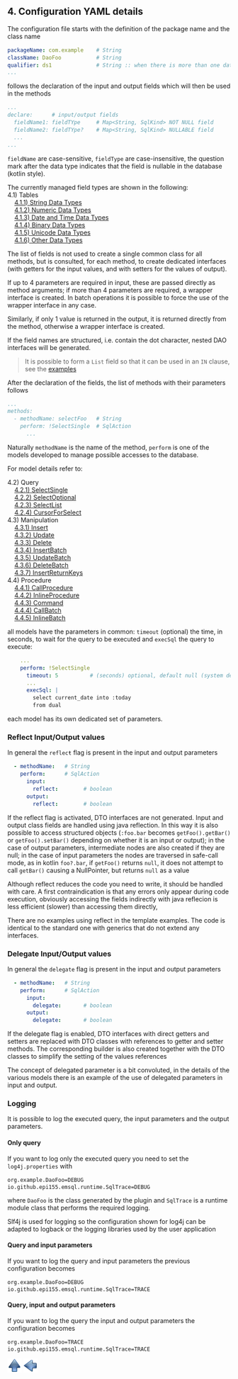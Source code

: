 ## 4. Configuration YAML details

The configuration file starts with the definition of the package name and the class name

~~~yaml
packageName: com.example    # String
className: DaoFoo           # String
qualifier: ds1              # String :: when there is more than one datasource (SPRING provider) 
...
~~~

follows the declaration of the input and output fields which will then be used in the methods

~~~yaml
...
declare:      # input/output fields
  fieldName1: fieldTYpe     # Map<String, SqlKind> NOT NULL field
  fieldName2: fieldTYpe?    # Map<String, SqlKind> NULLABLE field
  ...
...
~~~

`fieldName` are case-sensitive, `fieldType` are case-insensitive, the question
mark after the data type indicates that the field is nullable in the database
(kotlin style).

The currently managed field types are shown in the following:<br/>
4.1) Tables<br/>
&nbsp;&nbsp;&nbsp;&nbsp;[4.1.1) String Data Types](typeString.md)<br/>
&nbsp;&nbsp;&nbsp;&nbsp;[4.1.2) Numeric Data Types](typeNumber.md)<br/>
&nbsp;&nbsp;&nbsp;&nbsp;[4.1.3) Date and Time Data Types](typeDateTime.md)<br/>
&nbsp;&nbsp;&nbsp;&nbsp;[4.1.4) Binary Data Types](typeBinary.md)<br/>
&nbsp;&nbsp;&nbsp;&nbsp;[4.1.5) Unicode Data Types](typeUnicode.md)<br/>
&nbsp;&nbsp;&nbsp;&nbsp;[4.1.6) Other Data Types](typeOther.md)<br/>

The list of fields is not used to create a single common class for all methods, but is consulted, for each method, to create dedicated interfaces (with getters for the input values, and with setters for the values of output).

If up to 4 parameters are required in input, these are passed directly as method arguments; if more than 4 parameters are required, a wrapper interface is created.
In batch operations it is possible to force the use of the wrapper interface in any case.

Similarly, if only 1 value is returned in the output, it is returned directly from the method, otherwise a wrapper interface is created.

If the field names are structured, i.e. contain the dot character, nested DAO interfaces will be generated.

> It is possible to form a `List` field so that it can be used in an `IN` clause, see the [examples](listField.md)

After the declaration of the fields, the list of methods with their parameters follows

~~~yaml
...
methods:
  - methodName: selectFoo   # String
    perform: !SelectSingle  # SqlAction
      ...
~~~

Naturally `methodName` is the name of the method, `perform` is one of the models developed to manage possible accesses to the database.

For model details refer to:

4.2) Query<br/>
&nbsp;&nbsp;&nbsp;&nbsp;[4.2.1) SelectSingle](SelectSingle.md)<br/>
&nbsp;&nbsp;&nbsp;&nbsp;[4.2.2) SelectOptional](SelectOptional.md)<br/>
&nbsp;&nbsp;&nbsp;&nbsp;[4.2.3) SelectList](SelectList.md)<br/>
&nbsp;&nbsp;&nbsp;&nbsp;[4.2.4) CursorForSelect](CursorForSelect.md)<br/>
4.3) Manipulation<br/>
&nbsp;&nbsp;&nbsp;&nbsp;[4.3.1) Insert](insert.md)<br/>
&nbsp;&nbsp;&nbsp;&nbsp;[4.3.2) Update](update.md)<br/>
&nbsp;&nbsp;&nbsp;&nbsp;[4.3.3) Delete](delete.md)<br/>
&nbsp;&nbsp;&nbsp;&nbsp;[4.3.4) InsertBatch](insertBatch.md)<br/>
&nbsp;&nbsp;&nbsp;&nbsp;[4.3.5) UpdateBatch](updateBatch.md)<br/>
&nbsp;&nbsp;&nbsp;&nbsp;[4.3.6) DeleteBatch](deleteBatch.md)<br/>
&nbsp;&nbsp;&nbsp;&nbsp;[4.3.7) InsertReturnKeys](insertKey.md)<br/>
4.4) Procedure<br/>
&nbsp;&nbsp;&nbsp;&nbsp;[4.4.1) CallProcedure](callProc.md)<br/>
&nbsp;&nbsp;&nbsp;&nbsp;[4.4.2) InlineProcedure](inlineProc.md)<br/>
&nbsp;&nbsp;&nbsp;&nbsp;[4.4.3) Command](command.md)<br/>
&nbsp;&nbsp;&nbsp;&nbsp;[4.4.4) CallBatch](callBatch.md)<br/>
&nbsp;&nbsp;&nbsp;&nbsp;[4.4.5) InlineBatch](inlineBatch.md)<br/>



all models have the parameters in common: `timeout` (optional) the time, in seconds, to wait for the query to be executed and `execSql` the query to execute:

~~~yaml
    ...
    perform: !SelectSingle
      timeout: 5          # (seconds) optional, default null (system default)
      ...
      execSql: |
        select current_date into :today
        from dual
~~~

each model has its own dedicated set of parameters.



### Reflect Input/Output values

In general the `reflecŧ` flag is present in the input and output parameters

~~~yaml
  - methodName:   # String
    perform:      # SqlAction
      input:
        reflect:        # boolean
      output:
        reflect:        # boolean
~~~

If the reflect flag is activated, DTO interfaces are not generated. Input and
output class fields are handled using java reflection.
In this way it is also possible to access structured objects (`:foo.bar` becomes
`getFoo().getBar()` or `getFoo().setBar()` depending on whether it is an input or
output); in the case of output parameters, intermediate nodes are also created
if they are null; in the case of input parameters the nodes are traversed in
safe-call mode, as in kotlin `foo?.bar`, if `getFoo()` returns `null`,
it does not attempt to call `getBar()` causing a NullPointer, but returns `null` as a value

Although reflect reduces the code you need to write, it should be handled with care.
A first contraindication is that any errors only appear during code execution,
obviously accessing the fields indirectly with java reflecion is less
efficient (slower) than accessing them directly,

There are no examples using reflect in the template examples.
The code is identical to the standard one with generics that do not extend any interfaces.

### Delegate Input/Output values

In general the `delegate` flag is present in the input and output parameters

~~~yaml
  - methodName:   # String
    perform:      # SqlAction
      input:
        delegate:       # boolean
      output:
        delegate:       # boolean
~~~

If the delegate flag is enabled, DTO interfaces with direct getters and setters are replaced with DTO classes with references to getter and setter methods. The corresponding builder is also created together with the DTO classes to simplify the setting of the values references

The concept of delegated parameter is a bit convoluted, in the details of the various models there is an example of the use of delegated parameters in input and output.

### Logging

It is possible to log the executed query, the input parameters and the output parameters.

#### Only query

If you want to log only the executed query you need to set the `log4j.properties` with

~~~properties
org.example.DaoFoo=DEBUG
io.github.epi155.emsql.runtime.SqlTrace=DEBUG
~~~

where `DaoFoo` is the class generated by the plugin and `SqlTrace` is a runtime module class that performs the required logging.

Slf4j is used for logging so the configuration shown for log4j can be adapted to logback or the logging libraries used by the user application

#### Query and input parameters

If you want to log the query and input parameters the previous configuration becomes

~~~properties
org.example.DaoFoo=DEBUG
io.github.epi155.emsql.runtime.SqlTrace=TRACE
~~~

#### Query, input and output parameters

If you want to log the query the input and output parameters the configuration becomes

~~~properties
org.example.DaoFoo=TRACE
io.github.epi155.emsql.runtime.SqlTrace=TRACE
~~~

[![Up](go-up.png)](../README.md) [![Next](go-previous.png)](plugin.md)